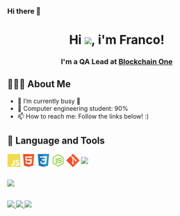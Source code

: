 ### Hi there 👋

<!--
**rafaelpfranco/rafaelpfranco** is a ✨ _special_ ✨ repository because its `README.md` (this file) appears on your GitHub profile.

Here are some ideas to get you started:

- 🔭 I’m currently working on ...
- 🌱 I’m currently learning ...
- 👯 I’m looking to collaborate on ...
- 🤔 I’m looking for help with ...
- 💬 Ask me about ...
- 📫 How to reach me: ...
- 😄 Pronouns: ...
- ⚡ Fun fact: ...
-->
<h1 align="center">Hi <img src="https://raw.githubusercontent.com/MartinHeinz/MartinHeinz/master/wave.gif" width="30px">, i'm Franco! </h1>
<h3 align="center">I'm a QA Lead at <a href="https://blockchainone.com.br/sobre">Blockchain One</a></h3>


## 🙋🏾‍♂️ About Me
- 🔭 I’m currently busy 🥵
- 🌱 Computer engineering student: 90%
- 📫 How to reach me: Follow the links below! :)


  
## 🚀 Language and Tools
 <!-- <div style="display: inline_block"><br> -->
 <p align="left">
   <img align="center" height="30" wight="40" src="https://raw.githubusercontent.com/devicons/devicon/master/icons/javascript/javascript-plain.svg">
   <img align="center" height="30" wight="40" src="https://raw.githubusercontent.com/devicons/devicon/master/icons/html5/html5-original.svg">
   <img align="center" height="30" wight="40" src="https://raw.githubusercontent.com/devicons/devicon/master/icons/css3/css3-original.svg">
   <img align="center" height="30" wight="40" src="https://raw.githubusercontent.com/devicons/devicon/master/icons/nodejs/nodejs-original.svg">
   <img align="center" height="30" wight="40" src="https://raw.githubusercontent.com/devicons/devicon/master/icons/git/git-original.svg">
   <img align="center" height="30" wight="40" src="https://raw.githubusercontent.com/devicons/devicon/master/icons/boostrap/bootstrap-plain.svg">

 </p>
  
##

<div>
  <a href="https://github.com/rafaelpfranco">
  <img height="180em" src="https://github-readme-stats.vercel.app/api?username=rafaelpfranco&count_private=true?&theme=react&show_icons=true&count_private=true"/>
</div>  

##
  
  <div> 
        <a href="https://www.linkedin.com/in/rafael-franco-a8963914a/" target="blank"><img src="https://img.shields.io/badge/LinkedIn-0077B5?style=for-the-badge&logo=linkedin&logoColor=white">
        <a href="mailto:rafaelpf9@gmail.com" target="blank"><img src="https://img.shields.io/badge/Gmail-D14836?style=for-the-badge&logo=gmail&logoColor=white"> 
        <a href="https://www.instagram.com/rafaelpfranco/" target="blank"><img src="https://img.shields.io/badge/Instagram-E4405F?style=for-the-badge&logo=instagram&logoColor=white">  
  </div>
